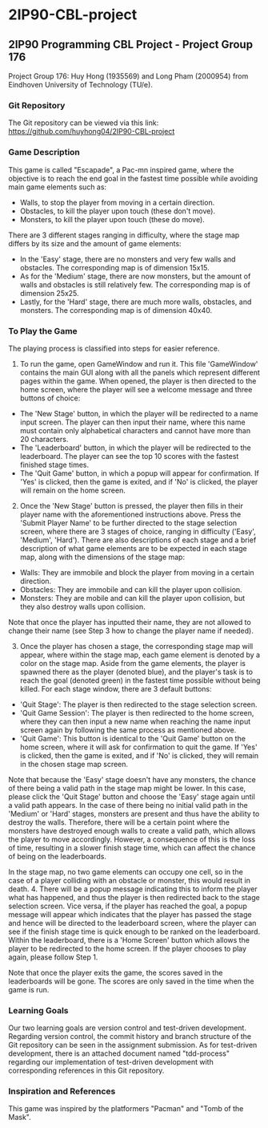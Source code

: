 # 2IP90-CBL-project
## 2IP90 Programming CBL Project - Project Group 176
Project Group 176: Huy Hong (1935569) and Long Pham (2000954) from Eindhoven University of Technology (TU/e).

### Git Repository
The Git repository can be viewed via this link: https://github.com/huyhong04/2IP90-CBL-project

### Game Description
This game is called "Escapade", a Pac-mn inspired game, where the objective is to reach the end goal in the fastest time possible
while avoiding main game elements such as:
- Walls, to stop the player from moving in a certain direction.
- Obstacles, to kill the player upon touch (these don't move).
- Monsters, to kill the player upon touch (these do move).

There are 3 different stages ranging in difficulty, where the stage map differs by its size and the amount of game elements:
- In the 'Easy' stage, there are no monsters and very few walls and obstacles. The corresponding map is of dimension 15x15.
- As for the 'Medium' stage, there are now monsters, but the amount of walls and obstacles is still relatively few. The corresponding map is of dimension 25x25.
- Lastly, for the 'Hard' stage, there are much more walls, obstacles, and monsters. The corresponding map is of dimension 40x40.

### To Play the Game
The playing process is classified into steps for easier reference.
1. To run the game, open GameWindow and run it. This file 'GameWindow' contains the main GUI along with all the panels which represent different pages within the game. When opened, the player is then directed to the home screen, where the player will see a welcome message and three buttons of choice:
- The 'New Stage' button, in which the player will be redirected to a name input screen. The player can then input their name, where this name must contain only alphabetical characters and cannot have more than 20 characters.
- The 'Leaderboard' button, in which the player will be redirected to the leaderboard. The player can see the top 10 scores with the fastest finished stage times.
- The 'Quit Game' button, in which a popup will appear for confirmation. If 'Yes' is clicked, then the game is exited, and if 'No' is clicked, the player will remain on the home screen.

2. Once the 'New Stage' button is pressed, the player then fills in their player name with the aforementioned instructions above. Press the 'Submit Player Name' to be further directed to the stage selection screen, where there are 3 stages of choice, ranging in difficulty ('Easy', 'Medium', 'Hard'). There are also descriptions of each stage and a brief description of what game elements are to be expected in each stage map, along with the dimensions of the stage map:
- Walls: They are immobile and block the player from moving in a certain direction.
- Obstacles: They are immobile and can kill the player upon collision.
- Monsters: They are mobile and can kill the player upon collision, but they also destroy walls upon collision.

Note that once the player has inputted their name, they are not allowed to change their name (see Step 3 how to change the player name if needed). 

3. Once the player has chosen a stage, the corresponding stage map will appear, where within the stage map, each game element is denoted by a color on the stage map. Aside from the game elements, the player is spawned there as the player (denoted blue), and the player's task is to reach the goal (denoted green) in the fastest time possible without being killed. For each stage window, there are 3 default buttons:
- 'Quit Stage': The player is then redirected to the stage selection screen.
- 'Quit Game Session': The player is then redirected to the home screen, where they can then input a new name when reaching the name input screen again by following the same process as mentioned above.
- 'Quit Game': This button is identical to the 'Quit Game' button on the home screen, where it will ask for confirmation to quit the game. If 'Yes' is clicked, then the game is exited, and if 'No' is clicked, they will remain in the chosen stage map screen. 

Note that because the 'Easy' stage doesn't have any monsters, the chance of there being a valid path in the stage map might be lower. 
In this case, please click the 'Quit Stage' button and choose the 'Easy' stage again until a valid path appears. 
In the case of there being no initial valid path in the 'Medium' or 'Hard' stages, monsters are present and thus have the ability to destroy the walls. 
Therefore, there will be a certain point where the monsters have destroyed enough walls to create a valid path, which allows the player to move accordingly. 
However, a consequence of this is the loss of time, resulting in a slower finish stage time, which can affect the chance of being on the leaderboards.

In the stage map, no two game elements can occupy one cell, so in the case of a player colliding with an obstacle or monster, this would result in death. 
4. There will be a popup message indicating this to inform the player what has happened, and thus the player is then redirected back to the stage selection screen. Vice versa, if the player has reached the goal, a popup message will appear which indicates that the player has passed the stage and hence will be directed to the leaderboard screen, where the player can see if the finish stage time is quick enough to be ranked on the leaderboard.
Within the leaderboard, there is a 'Home Screen' button which allows the player to be redirected to the home screen. If the player chooses to play again, please follow Step 1.

Note that once the player exits the game, the scores saved in the leaderboards will be gone. The scores are only saved in the time when the game is run.

### Learning Goals
Our two learning goals are version control and test-driven development. 
Regarding version control, the commit history and branch structure of the Git repository can be seen in the assignment submission. As for test-driven development, there is an attached document named "tdd-process" regarding our implementation of test-driven development with corresponding references in this Git repository.

### Inspiration and References
This game was inspired by the platformers "Pacman" and "Tomb of the Mask".
